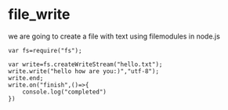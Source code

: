 # file_write
we are going to create a file with text using filemodules in node.js

<pre>
<code>var fs=require("fs");

var write=fs.createWriteStream("hello.txt");
write.write("hello how are you:)","utf-8");
write.end;
write.on("finish",()=>{
    console.log("completed")
})</code></pre>
